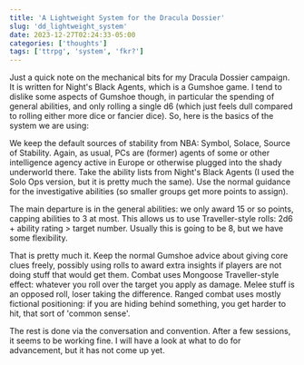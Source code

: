 ```yaml
---
title: 'A Lightweight System for the Dracula Dossier'
slug: 'dd_lightweight_system'
date: 2023-12-27T02:24:33-05:00
categories: ['thoughts']
tags: ['ttrpg', 'system', 'fkr?']
---
```


Just a quick note on the mechanical bits for my Dracula Dossier campaign. It is written for Night's Black Agents, which is a Gumshoe game. I tend to dislike some aspects of Gumshoe though, in particular the spending of general abilities, and only rolling a single d6 (which just feels dull compared to rolling either more dice or fancier dice). So, here is the basics of the system we are using:

We keep the default sources of stability from NBA: Symbol, Solace, Source of Stability. Again, as usual, PCs are (former) agents of some or other intelligence agency active in Europe or otherwise plugged into the shady underworld there.
Take the ability lists from Night's Black Agents (I used the Solo Ops version, but it is pretty much the same). Use the normal guidance for the investigative abilities (so smaller groups get more points to assign).

The main departure is in the general abilities: we only award 15 or so points, capping abilities to 3 at most. This allows us to use Traveller-style rolls: 2d6 + ability rating > target number. Usually this is going to be 8, but we have some flexibility.

That is pretty much it. Keep the normal Gumshoe advice about giving core clues freely, possibly using rolls to award extra insights if players are not doing stuff that would get them. Combat uses Mongoose Traveller-style effect: whatever you roll over the target you apply as damage. Melee stuff is an opposed roll, loser taking the difference. Ranged combat uses mostly fictional positioning: if you are hiding behind something, you get harder to hit, that sort of 'common sense'.

The rest is done via the conversation and convention. After a few sessions, it seems to be working fine. I will have a look at what to do for advancement, but it has not come up yet.

